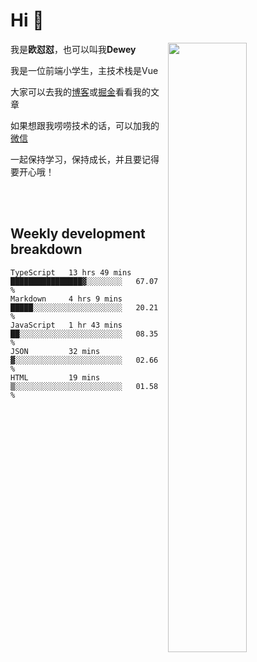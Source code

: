# Hi 👋


[<img align="right" width="50%" src="https://github-readme-stats.vercel.app/api?username=OUDUIDUI&theme=dark&show_icons=true">](https://metrics.lecoq.io/OUDUIDUI?template=classic&#41;)

 我是**欧怼怼**，也可以叫我**Dewey**

我是一位前端小学生，主技术栈是Vue

大家可以去我的[博客](ouduidui.cn)或[掘金](https://juejin.cn/user/4309700183594366)看看我的文章

如果想跟我唠唠技术的话，可以加我的[微信](./images/wechat.jpeg)

一起保持学习，保持成长，并且要记得要开心哦！


<br/>
<br/>

##  Weekly development breakdown

<!--START_SECTION:waka-->
```text
TypeScript   13 hrs 49 mins  ████████████████▓░░░░░░░░   67.07 % 
Markdown     4 hrs 9 mins    █████░░░░░░░░░░░░░░░░░░░░   20.21 % 
JavaScript   1 hr 43 mins    ██░░░░░░░░░░░░░░░░░░░░░░░   08.35 % 
JSON         32 mins         ▓░░░░░░░░░░░░░░░░░░░░░░░░   02.66 % 
HTML         19 mins         ▒░░░░░░░░░░░░░░░░░░░░░░░░   01.58 % 
```
<!--END_SECTION:waka-->

